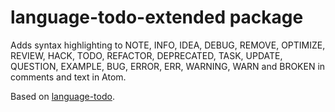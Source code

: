 # language-todo-extended package

Adds syntax highlighting to NOTE, INFO, IDEA, DEBUG, REMOVE, OPTIMIZE, REVIEW, HACK, TODO, REFACTOR, DEPRECATED, TASK, UPDATE, QUESTION, EXAMPLE, BUG, ERROR, ERR, WARNING, WARN and BROKEN in comments and text in Atom.

Based on [language-todo](https://github.com/atom/language-todo).
